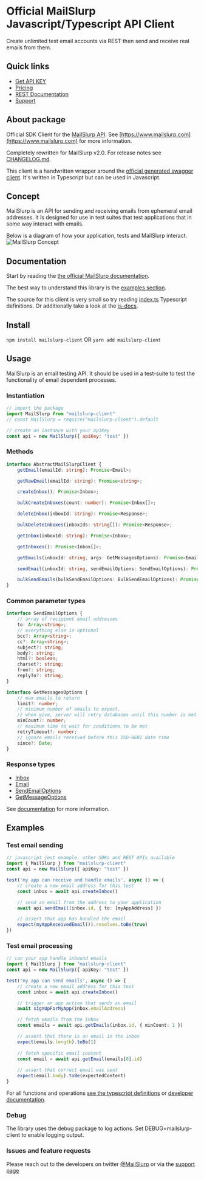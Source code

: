 # Official MailSlurp Javascript/Typescript API Client
Create unlimited test email accounts via REST then send and receive real emails from them.

## Quick links
- [Get API KEY](https://app.mailslurp.com)
- [Pricing](https://www.mailslurp.com)
- [REST Documentation](https://docs.mailslurp.com)
- [Support](https://www.mailslurp.com/support)

## About package
Official SDK Client for the [MailSlurp API](https://www.mailslurp.com). See [https://www.mailslurp.com](https://www.mailslurp.com) for more information.

Completely rewritten for MailSlurp v2.0. For release notes see [CHANGELOG.md](./CHANGELOG.md).

This client is a handwritten wrapper around the [official generated swagger client](https://github.com/mailslurp/swagger-sdk-typescript-fetch). It's written in Typescript but can be used in Javascript. 

## Concept
MailSlurp is an API for sending and receiving emails from ephemeral email addresses. It is designed for use in test suites that test applications that in some way interact with emails.

Below is a diagram of how your application, tests and MailSlurp interact. 
![MailSlurp Concept](https://www.mailslurp.com/images/permalink/about.svg)

## Documentation
Start by reading the [the official MailSlurp documentation](https://docs.mailslurp.com).

The best way to understand this library is the [examples section](#examples).

The source for this client is very small so try reading [index.ts](./index.ts) Typescript definitions. Or additionally take a look at the [js-docs](./docs/).

## Install
`npm install mailslurp-client`
OR
`yarn add mailslurp-client`

## Usage

MailSlurp is an email testing API. It should be used in a test-suite to test the functionality of email dependent processes.

### Instantiation
```javascript
// import the package
import MailSlurp from "mailslurp-client"
// const MailSlurp = require("mailslurp-client").default

// create an instance with your apiKey
const api = new MailSlurp({ apiKey: "test" })
```

### Methods
```typescript
interface AbstractMailSlurpClient {
    getEmail(emailId: string): Promise<Email>;

    getRawEmail(emailId: string): Promise<string>;

    createInbox(): Promise<Inbox>;

    bulkCreateInboxes(count: number): Promise<Inbox[]>;

    deleteInbox(inboxId: string): Promise<Response>;

    bulkDeleteInboxes(inboxIds: string[]): Promise<Response>;

    getInbox(inboxId: string): Promise<Inbox>;

    getInboxes(): Promise<Inbox[]>;

    getEmails(inboxId: string, args: GetMessagesOptions): Promise<EmailPreview[]>;

    sendEmail(inboxId: string, sendEmailOptions: SendEmailOptions): Promise<Response>

    bulkSendEmails(bulkSendEmailOptions: BulkSendEmailOptions): Promise<Response>
}

```
### Common parameter types
```typescript
interface SendEmailOptions {
    // array of recipient email addresses
    to: Array<string>;
	// everything else is optional
    bcc?: Array<string>;
    cc?: Array<string>;
    subject?: string;
    body?: string;
    html?: boolean;
    charset?: string;
    from?: string;
    replyTo?: string;
}

interface GetMessagesOptions {
    // max emails to return
    limit?: number;
    // minimum number of emails to expect.
    // when give, server will retry databases until this number is met or the retry timeout is exceeded
    minCount?: number;
    // maximum time to wait for conditions to be met
    retryTimeout?: number;
    // ignore emails received before this ISO-8601 date time
    since?: Date;
}
```

### Response types
- [Inbox](docs/interfaces/_api_.inbox.md)
- [Email](docs/interfaces/_api_.email.md)
- [SendEmailOptions](docs/interfaces/_api_.sendemailoptions.md)
- [GetMessageOptions](docs/modules/_index_.md)

See [documentation](https://docs.mailslurp.com) for more information.

## Examples 

### Test email sending
```typescript
// javascript jest example. other SDKs and REST APIs available
import { MailSlurp } from "mailslurp-client"
const api = new MailSlurp({ apiKey: "test" }) 

test('my app can receive and handle emails', async () => {
    // create a new email address for this test
    const inbox = await api.createInbox()

    // send an email from the address to your application
    await api.sendEmail(inbox.id, { to: [myAppAddress] })

    // assert that app has handled the email
    expect(myAppReceivedEmail()).resolves.toBe(true)
})
```

### Test email processing
```typescript
// can your app handle inbound emails
import { MailSlurp } from "mailslurp-client"
const api = new MailSlurp({ apiKey: "test" }) 

test('my app can send emails', async () => {
    // create a new email address for this test
    const inbox = await api.createInbox()

    // trigger an app action that sends an email
    await signUpForMyApp(inbox.emailAddress)

    // fetch emails from the inbox
    const emails = await api.getEmails(inbox.id, { minCount: 1 })

    // assert that there is an email in the inbox
    expect(emails.length).toBe(1)
    
    // fetch specific email content
    const email = await api.getEmail(emails[0].id)
    
    // assert that correct email was sent
    expect(email.body).toBe(expectedContent)
}
```

For all functions and operations [see the typescript definitions](https://github.com/mailslurp/mailslurp-client-ts-js/blob/master/index.ts#L32) or [developer documentation](https://docs.mailslurp.com).

### Debug
The library uses the debug package to log actions. Set DEBUG=mailslurp-client to enable logging output.

### Issues and feature requests
Please reach out to the developers on twitter [@MailSlurp](https://twitter.com/@mailslurp) or via the [support page](https://www.mailslurp.com/support)
